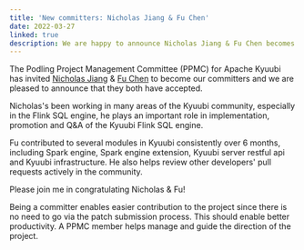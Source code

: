 ```yaml
---
title: 'New committers: Nicholas Jiang & Fu Chen'
date: 2022-03-27
linked: true
description: We are happy to announce Nicholas Jiang & Fu Chen becomes new Kyuubi committers.
---
```

<!---
  Licensed under the Apache License, Version 2.0 (the "License");
  you may not use this file except in compliance with the License.
  You may obtain a copy of the License at

   http://www.apache.org/licenses/LICENSE-2.0

  Unless required by applicable law or agreed to in writing, software
  distributed under the License is distributed on an "AS IS" BASIS,
  WITHOUT WARRANTIES OR CONDITIONS OF ANY KIND, either express or implied.
  See the License for the specific language governing permissions and
  limitations under the License. See accompanying LICENSE file.
-->

The Podling Project Management Committee (PPMC) for Apache Kyuubi
has invited [Nicholas Jiang](https://github.com/SteNicholas) &
[Fu Chen](https://github.com/cfmcgrady) to become our committers and
we are pleased to announce that they both have accepted.

Nicholas's been working in many areas of the Kyuubi community, especially
in the Flink SQL engine, he plays an important role in implementation,
promotion and Q&A of the Kyuubi Flink SQL engine.

Fu contributed to several modules in Kyuubi consistently over 6 months,
including Spark engine, Spark engine extension, Kyuubi server restful api and
Kyuubi infrastructure. He also helps review other developers' pull requests
actively in the community.

Please join me in congratulating Nicholas & Fu!

Being a committer enables easier contribution to the
project since there is no need to go via the patch
submission process. This should enable better productivity.
A PPMC member helps manage and guide the direction of the project.
